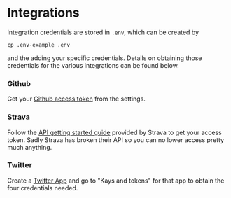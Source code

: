 # Integrations

Integration credentials are stored in `.env`, which can be created by

    cp .env-example .env

and the adding your specific credentials. Details on obtaining those credentials for the various integrations can be found below.

### Github

Get your [Github access token](https://github.com/settings/tokens) from the settings.

### Strava

Follow the [API getting started guide](https://developers.strava.com/docs/getting-started/) provided by Strava to get your access token. Sadly Strava has broken their API so you can no lower access pretty much anything.

### Twitter

Create a [Twitter App](https://apps.twitter.com/) and go to "Kays and tokens" for that app to obtain the four credentials needed.
